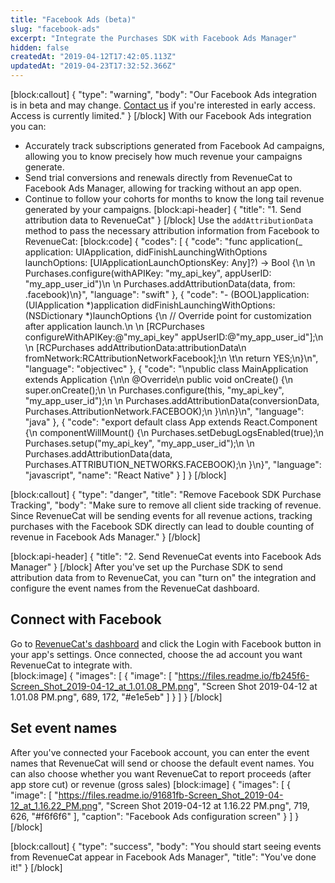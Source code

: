 ```yaml
---
title: "Facebook Ads (beta)"
slug: "facebook-ads"
excerpt: "Integrate the Purchases SDK with Facebook Ads Manager"
hidden: false
createdAt: "2019-04-12T17:42:05.113Z"
updatedAt: "2019-04-23T17:32:52.366Z"
---
```

[block:callout]
{
  "type": "warning",
  "body": "Our Facebook Ads integration is in beta and may change. [Contact us](https://www.revenuecat.com/contact) if you're interested in early access. Access is currently limited."
}
[/block]
With our Facebook Ads integration you can:
* Accurately track subscriptions generated from Facebook Ad campaigns, allowing you to know precisely how much revenue your campaigns generate.
* Send trial conversions and renewals directly from RevenueCat to Facebook Ads Manager, allowing for tracking without an app open.
* Continue to follow your cohorts for months to know the long tail revenue generated by your campaigns.
[block:api-header]
{
  "title": "1. Send attribution data to RevenueCat"
}
[/block]
Use the `addAttributionData` method to pass the necessary attribution information from Facebook to RevenueCat:
[block:code]
{
  "codes": [
    {
      "code": "func application(_ application: UIApplication, didFinishLaunchingWithOptions launchOptions: [UIApplicationLaunchOptionsKey: Any]?) -> Bool {\n    \n    Purchases.configure(withAPIKey: \"my_api_key\", appUserID: \"my_app_user_id\")\n    \n    Purchases.addAttributionData(data, from: .facebook)\n}",
      "language": "swift"
    },
    {
      "code": "- (BOOL)application:(UIApplication *)application didFinishLaunchingWithOptions:(NSDictionary *)launchOptions {\n  // Override point for customization after application launch.\n  \n  [RCPurchases configureWithAPIKey:@\"my_api_key\" appUserID:@\"my_app_user_id\"];\n  \n  [RCPurchases addAttributionData:attributionData\n                                          fromNetwork:RCAttributionNetworkFacebook];\n  \t\n  return YES;\n}\n",
      "language": "objectivec"
    },
    {
      "code": "\npublic class MainApplication extends Application {\n\n    @Override\n    public void onCreate() {\n        super.onCreate();\n        \n        Purchases.configure(this, \"my_api_key\", \"my_app_user_id\");\n      \n        Purchases.addAttributionData(conversionData, Purchases.AttributionNetwork.FACEBOOK);\n    }\n\n}\n",
      "language": "java"
    },
    {
      "code": "export default class App extends React.Component {\n  componentWillMount() {\n    Purchases.setDebugLogsEnabled(true);\n    Purchases.setup(\"my_api_key\", \"my_app_user_id\");\n    \n    Purchases.addAttributionData(data, Purchases.ATTRIBUTION_NETWORKS.FACEBOOK);\n  }\n}",
      "language": "javascript",
      "name": "React Native"
    }
  ]
}
[/block]

[block:callout]
{
  "type": "danger",
  "title": "Remove Facebook SDK Purchase Tracking",
  "body": "Make sure to remove all client side tracking of revenue. Since RevenueCat will be sending events for all revenue actions, tracking purchases with the Facebook SDK directly can lead to double counting of revenue in Facebook Ads Manager."
}
[/block]

[block:api-header]
{
  "title": "2. Send RevenueCat events into Facebook Ads Manager"
}
[/block]
After you've set up the Purchase SDK to send attribution data from to RevenueCat, you can "turn on" the integration and configure the event names from the RevenueCat dashboard.

## Connect with Facebook

Go to [RevenueCat's dashboard](https://app.revenuecat.com) and click the Login with Facebook button in your app's settings. Once connected, choose the ad account you want RevenueCat to integrate with.  
[block:image]
{
  "images": [
    {
      "image": [
        "https://files.readme.io/fb245f6-Screen_Shot_2019-04-12_at_1.01.08_PM.png",
        "Screen Shot 2019-04-12 at 1.01.08 PM.png",
        689,
        172,
        "#e1e5eb"
      ]
    }
  ]
}
[/block]
## Set event names
After you've connected your Facebook account, you can enter the event names that RevenueCat will send or choose the default event names. You can also choose whether you want RevenueCat to report proceeds (after app store cut) or revenue (gross sales)
[block:image]
{
  "images": [
    {
      "image": [
        "https://files.readme.io/91681fb-Screen_Shot_2019-04-12_at_1.16.22_PM.png",
        "Screen Shot 2019-04-12 at 1.16.22 PM.png",
        719,
        626,
        "#f6f6f6"
      ],
      "caption": "Facebook Ads configuration screen"
    }
  ]
}
[/block]

[block:callout]
{
  "type": "success",
  "body": "You should start seeing events from RevenueCat appear in Facebook Ads Manager",
  "title": "You've done it!"
}
[/block]